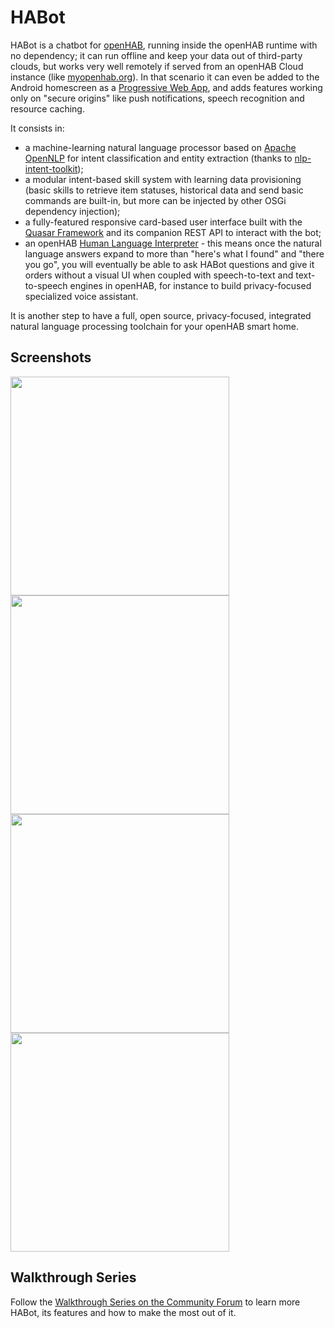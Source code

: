 # HABot

HABot is a chatbot for [openHAB](https://openhab.org), running inside the openHAB runtime with no dependency; it can run offline and keep your data out of third-party clouds, but works very well remotely if served from an openHAB Cloud instance (like [myopenhab.org](https://www.myopenhab.org)).
In that scenario it can even be added to the Android homescreen as a [Progressive Web App](https://developers.google.com/web/progressive-web-apps/), and adds features working only on "secure origins" like push notifications, speech recognition and resource caching.

It consists in:

- a machine-learning natural language processor based on [Apache OpenNLP](https://opennlp.apache.org) for intent classification and entity extraction (thanks to [nlp-intent-toolkit](https://github.com/mlehman/nlp-intent-toolkit));
- a modular intent-based skill system with learning data provisioning (basic skills to retrieve item statuses, historical data and send basic commands are built-in, but more can be injected by other OSGi dependency injection);
- a fully-featured responsive card-based user interface built with the [Quasar Framework](http://quasar-framework.org) and its companion REST API to interact with the bot;
- an openHAB [Human Language Interpreter](http://docs.openhab.org/configuration/multimedia.html#human-language-interpreter) - this means once the natural language answers expand to more than "here's what I found" and "there you go", you will eventually be able to ask HABot questions and give it orders without a visual UI when coupled with speech-to-text and text-to-speech engines in openHAB, for instance to build privacy-focused specialized voice assistant.

It is another step to have a full, open source, privacy-focused, integrated natural language processing toolchain for your openHAB smart home.

## Screenshots

<img src="https://i.imgur.com/dTGNui3.png" width="350"> <img src="https://i.imgur.com/3vtnzfY.png" width="350"> <img src="https://i.imgur.com/rh5Tljq.png" width="350"> <img src="https://i.imgur.com/l4ktHGZ.png" width="350">

## Walkthrough Series

Follow the [Walkthrough Series on the Community Forum](https://community.openhab.org/tags/c/apps-services/habot/walkthrough) to learn more HABot, its features and how to make the most out of it.
